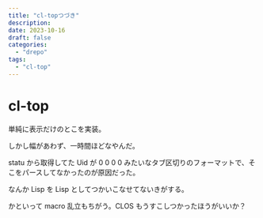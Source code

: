 ```yaml
---
title: "cl-topつづき"
description:
date: 2023-10-16
draft: false
categories:
  - "drepo"
tags:
  - "cl-top"
---
```


# cl-top

単純に表示だけのとこを実装。

しかし幅があわず、一時間ほどなやんだ。

statu から取得してた Uid が 0 0 0 0 みたいなタブ区切りのフォーマットで、そこをパースしてなかったのが原因だった。

なんか Lisp を Lisp としてつかいこなせてないきがする。

かといって macro 乱立もちがう。CLOS もうすこしつかったほうがいいか？
